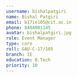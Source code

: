 ```yaml
---
username: bishalpatgiri
name: Bishal Patgiri
email: b17ie105@cit.ac.in
phone: 8404001145
avatar: bishalpatgiri.jpg
role: Event Manager
type: core
roll: GAU-C-17/105
branch: IE
education: B.Tech
priority: 10
---
```

